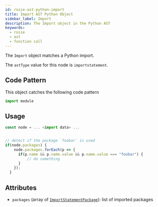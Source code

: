 ```yaml
---
id: rosie-ast-python-import
title: Import AST Python Object
sidebar_label: Import
description: The Import object in the Python AST
keywords:
  - rosie
  - ast
  - function call
---
```


The `Import` object matches a Python import.

The `astType` value for this node is `importstatement`.

## Code Pattern

This object catches the following code pattern

```python
import module
```

## Usage

```javascript
const node = ... <import data> ...


// detect if the package `foobar` is used
if(node.packages) {
    node.packages.forEach(p => {
      if(p.name && p.name.value && p.name.value === "foobar") {
          // do something
      }
    });
  }
```

## Attributes

- `packages` (array of [`ImportStatementPackage`](/docs/rosie/ast/python/rosie-ast-python-importstatementpackage)): list of imported packages
